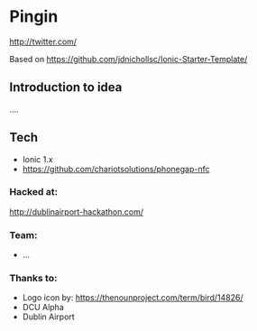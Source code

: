 # Pingin

http://twitter.com/

Based on https://github.com/jdnichollsc/Ionic-Starter-Template/

## Introduction to idea

....

## Tech

  - Ionic 1.x
  - https://github.com/chariotsolutions/phonegap-nfc

### Hacked at:
http://dublinairport-hackathon.com/

### Team:
  - ...

### Thanks to:

  - Logo icon by: https://thenounproject.com/term/bird/14826/
  - DCU Alpha
  - Dublin Airport